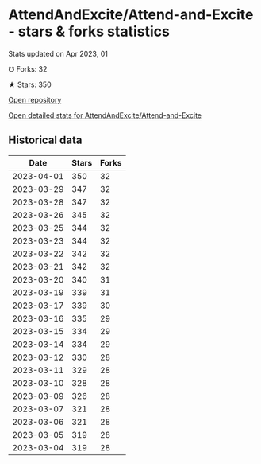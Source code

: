 # AttendAndExcite/Attend-and-Excite - stars & forks statistics

Stats updated on Apr 2023, 01

☋ Forks: 32

★ Stars: 350

[Open repository](https://github.com/AttendAndExcite/Attend-and-Excite)

[Open detailed stats for AttendAndExcite/Attend-and-Excite](https://reviewgithub.com/rep/AttendAndExcite/Attend-and-Excite)

## Historical data
| Date | Stars | Forks |
|------|-------|-------|
| 2023-04-01 | 350 | 32 | 
| 2023-03-29 | 347 | 32 | 
| 2023-03-28 | 347 | 32 | 
| 2023-03-26 | 345 | 32 | 
| 2023-03-25 | 344 | 32 | 
| 2023-03-23 | 344 | 32 | 
| 2023-03-22 | 342 | 32 | 
| 2023-03-21 | 342 | 32 | 
| 2023-03-20 | 340 | 31 | 
| 2023-03-19 | 339 | 31 | 
| 2023-03-17 | 339 | 30 | 
| 2023-03-16 | 335 | 29 | 
| 2023-03-15 | 334 | 29 | 
| 2023-03-14 | 334 | 29 | 
| 2023-03-12 | 330 | 28 | 
| 2023-03-11 | 329 | 28 | 
| 2023-03-10 | 328 | 28 | 
| 2023-03-09 | 326 | 28 | 
| 2023-03-07 | 321 | 28 | 
| 2023-03-06 | 321 | 28 | 
| 2023-03-05 | 319 | 28 | 
| 2023-03-04 | 319 | 28 | 

